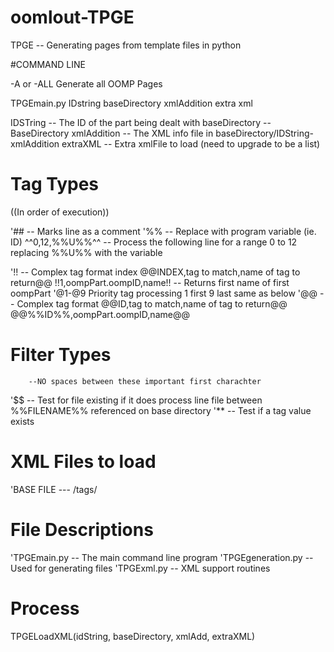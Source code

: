 oomlout-TPGE
============

TPGE -- Generating pages from template files in python

#COMMAND LINE


-A or -ALL		Generate all OOMP Pages

TPGEmain.py IDstring baseDirectory xmlAddition extra xml

IDSTring		--	The ID of the part being dealt with
baseDirectory	--	BaseDirectory
xmlAddition		--	The XML info file in baseDirectory/IDString-xmlAddition
extraXML 		--  Extra xmlFile to load (need to upgrade to be a list) 

# Tag Types

((In order of execution))

'## -- Marks line as a comment
'%% -- Replace with program variable (ie. ID)
^^0,12,%%U%%^^ -- Process the following line for a range 0 to 12 replacing %%U%% with the variable

'!! -- Complex tag format index			@@INDEX,tag to match,name of tag to return@@		!!1,oompPart.oompID,name!! -- Returns first name of first oompPart
'@1-@9 Priority tag processing 1 first 9 last same as below
'@@ -- Complex tag format 				@@ID,tag to match,name of tag to return@@		@@%%ID%%,oompPart.oompID,name@@


# Filter Types
		--NO spaces between these important first charachter
'$$ -- Test for file existing if it does process line file between %%FILENAME%% referenced on base directory
'** -- Test if a tag value exists

# XML Files to load

'BASE FILE --- /tags/


# File Descriptions

'TPGEmain.py		-- The main command line program
'TPGEgeneration.py	-- Used for generating files
'TPGExml.py			-- XML support routines


# Process

TPGELoadXML(idString, baseDirectory, xmlAdd, extraXML)
	
	